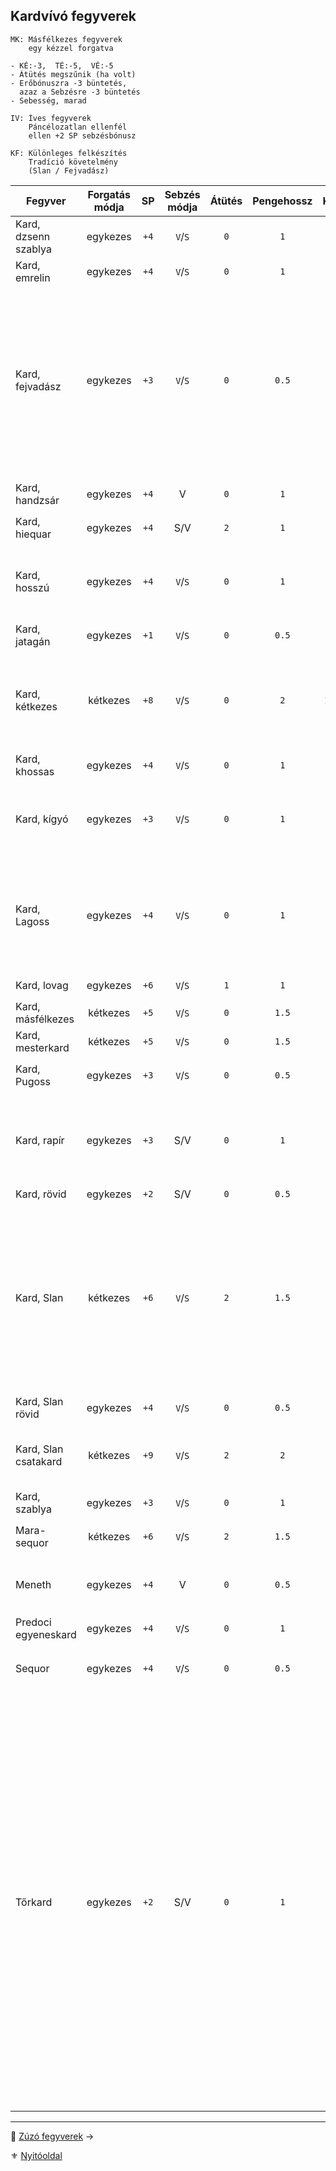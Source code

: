## Kardvívó fegyverek

```
MK: Másfélkezes fegyverek
    egy kézzel forgatva

- KÉ:-3,  TÉ:-5,  VÉ:-5
- Átütés megszűnik (ha volt)
- Erőbónuszra -3 büntetés,
  azaz a Sebzésre -3 büntetés
- Sebesség, marad
```

```
IV: Íves fegyverek
    Páncélozatlan ellenfél
    ellen +2 SP sebzésbónusz
```

```
KF: Különleges felkészítés
    Tradíció követelmény
    (Slan / Fejvadász)
```

<!-- tag: md_table_fegyver_start -->

| Fegyver              | Forgatás módja |  SP  | Sebzés módja | Átütés | Pengehossz |  KÉ  |  TÉ  |  VÉ  | Sebesség | Kategória | Speciális                                                                                                                                                                                                                                                                                                                                                                                                                                                                                                                                                                                                                             |
| -------------------- | :------------: | :--: | :----------: | :----: | :--------: | :--: | :--: | :--: | :------: | :-------: | ------------------------------------------------------------------------------------------------------------------------------------------------------------------------------------------------------------------------------------------------------------------------------------------------------------------------------------------------------------------------------------------------------------------------------------------------------------------------------------------------------------------------------------------------------------------------------------------------------------------------------------- |
| Kard, dzsenn szablya |    egykezes    | `+4` |   `V`/`S`    |  `0`   |    `1`     | `8`  | `15` | `15` |   `6`    | kardvívó  | `IV` fegyver                                                                                                                                                                                                                                                                                                                                                                                                                                                                                                                                                                                                                          |
| Kard, emrelin        |    egykezes    | `+4` |   `V`/`S`    |  `0`   |    `1`     | `7`  | `13` | `13` |   `7`    | kardvívó  |                                                                                                                                                                                                                                                                                                                                                                                                                                                                                                                                                                                                                                       |
| Kard, fejvadász      |    egykezes    | `+3` |   `V`/`S`    |  `0`   |   `0.5`    | `5`  | `9`  | `11` |   `6`    | kardvívó  | `KF`: **Tradíció: Fejvadász** - `6.szint`<br />Gorv1ki klánnal, vagy mesterrel.<br />Ha a karakter nem ismeri a fegyver különleges fogásait akkor harcértékei sima rövidkardé lesznek.<br />Hárítófegyverként is használható.                                                                                                                                                                                                                                                                                                                                                                                                         |
| Kard, handzsár       |    egykezes    | `+4` |      V       |  `0`   |    `1`     | `4`  | `13` | `10` |   `7`    | kardvívó  | `IV` fegyver<br />Erő követelmény: `+2`                                                                                                                                                                                                                                                                                                                                                                                                                                                                                                                                                                                               |
| Kard, hiequar        |    egykezes    | `+4` |     S/V      |  `2`   |    `1`     | `4`  | `12` | `8`  |   `7`    | kardvívó  | Elfek használják. Előtörténet!                                                                                                                                                                                                                                                                                                                                                                                                                                                                                                                                                                                                        |
| Kard, hosszú         |    egykezes    | `+4` |   `V`/`S`    |  `0`   |    `1`     | `6`  | `12` | `12` |   `7`    | kardvívó  | Nem éri meg, mert a másfélkezes sokkal jobb mindenben és nincs hátránya                                                                                                                                                                                                                                                                                                                                                                                                                                                                                                                                                               |
| Kard, jatagán        |    egykezes    | `+1` |   `V`/`S`    |  `0`   |   `0.5`    | `5`  | `9`  | `7`  |   `6`    | kardvívó  | `IV` fegyver                                                                                                                                                                                                                                                                                                                                                                                                                                                                                                                                                                                                                          |
| Kard, kétkezes       |    kétkezes    | `+8` |   `V`/`S`    |  `0`   |    `2`     | `10` | `20` | `15` |   `9`    | kardvívó  | Ha közrefogják a forgatót, fegyverének VÉ-je `0`-ra zuhan.<br />Erő követelmény: `+2`<br />Edzettség követelmény: `+1`                                                                                                                                                                                                                                                                                                                                                                                                                                                                                                                |
| Kard, khossas        |    egykezes    | `+4` |   `V`/`S`    |  `0`   |    `1`     | `4`  | `11` | `10` |   `7`    | kardvívó  | Elfek használják. Előtörténet!                                                                                                                                                                                                                                                                                                                                                                                                                                                                                                                                                                                                        |
| Kard, kígyó          |    egykezes    | `+3` |   `V`/`S`    |  `0`   |    `1`     | `5`  | `11` | `11` |   `7`    | kardvívó  | Szúró sebzés: `+5` SP; `IV`: ugyan nem íves fegyver, de kialakítása miatt érvényesek rá annak extrái.                                                                                                                                                                                                                                                                                                                                                                                                                                                                                                                                 |
| Kard, Lagoss         |    egykezes    | `+4` |   `V`/`S`    |  `0`   |    `1`     | `8`  | `16` | `16` |   `7`    | kardvívó  | `KF`: **Tradíció: Fejvadász** - `9.szint`<br /> Amennyiben ez nincs meg, akkor csak a Hosszúkard értékeivel forgatható.                                                                                                                                                                                                                                                                                                                                                                                                                                                                                                               |
| Kard, lovag          |    egykezes    | `+6` |   `V`/`S`    |  `1`   |    `1`     | `7`  | `15` | `12` |   `8`    | kardvívó  | Erő követelmény: `+2`                                                                                                                                                                                                                                                                                                                                                                                                                                                                                                                                                                                                                 |
| Kard, másfélkezes    |    kétkezes    | `+5` |   `V`/`S`    |  `0`   |   `1.5`    | `8`  | `16` | `16` |   `8`    | kardvívó  | `MK`                                                                                                                                                                                                                                                                                                                                                                                                                                                                                                                                                                                                                                  |
| Kard, mesterkard     |    kétkezes    | `+5` |   `V`/`S`    |  `0`   |   `1.5`    | `9`  | `18` | `13` |   `8`    | kardvívó  | `MK`                                                                                                                                                                                                                                                                                                                                                                                                                                                                                                                                                                                                                                  |
| Kard, Pugoss         |    egykezes    | `+3` |   `V`/`S`    |  `0`   |   `0.5`    | `6`  | `12` | `12` |   `6`    | kardvívó  | `KF`: **Tradíció: Fejvadász** - `9.szint`                                                                                                                                                                                                                                                                                                                                                                                                                                                                                                                                                                                             |
| Kard, rapír          |    egykezes    | `+3` |     S/V      |  `0`   |    `1`     | `6`  | `12` | `12` |   `7`    | kardvívó  | Nemesemberek jellemző fegyvere valós harci körülmények között. Nem összetévesztendő a tőrkarddal.                                                                                                                                                                                                                                                                                                                                                                                                                                                                                                                                     |
| Kard, rövid          |    egykezes    | `+2` |     S/V      |  `0`   |   `0.5`    | `4`  | `8`  | `8`  |   `7`    | kardvívó  | -                                                                                                                                                                                                                                                                                                                                                                                                                                                                                                                                                                                                                                     |
| Kard, Slan           |    kétkezes    | `+6` |   `V`/`S`    |  `2`   |   `1.5`    | `9`  | `19` | `13` |   `7`    | kardvívó  | `MK`, `KF`: **Tradíció: Slan** - `6.szint`<br />Nagyon ritka, rendkívül nehéz hozzájutni, legtöbbször személyre szabott.<br />[Fegyverrántás](fortelyok.harci/fegyverrantas.md) fortélyban képzett karakter fegyverrántó szituációban `KÉ:+5` bónuszt kap.                                                                                                                                                                                                                                                                                                                                                                            |
| Kard, Slan rövid     |    egykezes    | `+4` |   `V`/`S`    |  `0`   |   `0.5`    | `5`  | `11` | `5`  |   `6`    | kardvívó  | xLásd Slan kard (de nem (MK))                                                                                                                                                                                                                                                                                                                                                                                                                                                                                                                                                                                                         |
| Kard, Slan csatakard |    kétkezes    | `+9` |   `V`/`S`    |  `2`   |    `2`     | `9`  | `23` | `17` |   `9`    | kardvívó  | Hihetetlen drága és ritka.<br />Csak két kézzel forgatható.  <br />(spec)                                                                                                                                                                                                                                                                                                                                                                                                                                                                                                                                                             |
| Kard, szablya        |    egykezes    | `+3` |   `V`/`S`    |  `0`   |    `1`     | `6`  | `12` | `12` |   `7`    | kardvívó  | `IV` fegyver                                                                                                                                                                                                                                                                                                                                                                                                                                                                                                                                                                                                                          |
| Mara-sequor          |    kétkezes    | `+6` |   `V`/`S`    |  `2`   |   `1.5`    | `9`  | `20` | `16` |   `7`    | kardvívó  | `MK`,`KF`: **Tradíció: Fejvadász** - `9.szint`                                                                                                                                                                                                                                                                                                                                                                                                                                                                                                                                                                                        |
| Meneth               |    egykezes    | `+4` |      V       |  `0`   |   `0.5`    | `6`  | `10` | `7`  |   `7`    | kardvívó  | `KF`: **Tradíció: Amund** - `9.szint`; Spec: ⭕TODO⭕                                                                                                                                                                                                                                                                                                                                                                                                                                                                                                                                                                                   |
| Predoci egyeneskard  |    egykezes    | `+4` |   `V`/`S`    |  `0`   |    `1`     | `7`  | `13` | `11` |   `7`    | kardvívó  | -                                                                                                                                                                                                                                                                                                                                                                                                                                                                                                                                                                                                                                     |
| Sequor               |    egykezes    | `+4` |   `V`/`S`    |  `0`   |   `0.5`    | `6`  | `13` | `11` |   `6`    | kardvívó  | `IV` fegyver, `KF`: **Tradíció: Fejvadász** - `9.szint`                                                                                                                                                                                                                                                                                                                                                                                                                                                                                                                                                                               |
| Tőrkard              |    egykezes    | `+2` |     S/V      |  `0`   |    `1`     | `6`  | `12` | `12` |   `6`    | kardvívó  | Nemesemberek fegyvere városi környezetben. Részben esztétikai értékkel bír, részben a szűk utcákban, sikátorokban könnyen forgatható tulajdonságában emelkedik ki.<br />- [Területre/pontra támadás](066_05_altalanos_manoverek.md#ter%C3%BCletre--pontra-t%C3%A1mad%C3%A1s) manővernél: a Nehézség `2`-vel csökken <br />- Ha az ellenfél is tőrkarddal harcol, mindkét fél Kiskockával csökkent `VÉ`-t<br />- Erőbónusz nem számít!<br />- Könnyebb ellene a [Fegyvertörés](066_05_altalanos_manoverek.md#lefegyverz%C3%A9s--fegyvert%C3%B6r%C3%A9s) Manőver → Nehézség:`-2`<br />- Zúzó fegyverek ellen: `VÉ` veszteség duplázódik |

<!-- tag: md_table_fegyver_end -->

---

🔗 [Zúzó fegyverek](068_04_zuzo_fegyverek.md) →

⚜️ [Nyitóoldal](start.md#6-harcrendszer-%EF%B8%8F)
